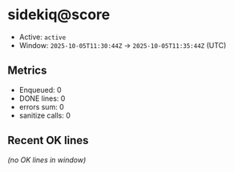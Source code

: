 # sidekiq@score

- Active: `active`
- Window: `2025-10-05T11:30:44Z` → `2025-10-05T11:35:44Z` (UTC)

## Metrics
- Enqueued: 0
- DONE lines: 0
- errors sum: 0
- sanitize calls: 0

## Recent OK lines
_(no OK lines in window)_
